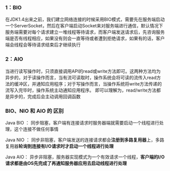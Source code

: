 ### 1：BIO

​    在JDK1.4出来之前，我们建立网络连接的时候采用BIO模式，需要先在服务端启动一个ServerSocket，然后在客户端启动Socket来对服务端进行通信，默认情况下服务端需要对每个请求建立一堆线程等待请求，而客户端发送请求后，先咨询服务端是否有线程相应，如果没有则会一直等待或者遭到拒绝请求，如果有的话，客户端会线程会等待请求结束后才继续执行

### 2：AIO

当进行读写操作时，只须直接调用API的read或write方法即可。这两种方法均为异步的，对于读操作而言，当有流可读取时，操作系统会将可读的流传入read方法的缓冲区，并通知应用程序；对于写操作而言，当操作系统将write方法传递的流写入完毕时，操作系统主动通知应用程序。  即可以理解为，read/write方法都是异步的，完成后会主动调用回调函数



### BIO、NIO 和 AIO 的 区别

Java BIO ： 同步阻塞，客户端有连接请求时服务器端就需要启动一个线程进行处理，这个连接不做任何事情

Java NIO ： 同步非阻塞，客户端发送的连接请求都会**注册到多路复用器**上，多路复用器**轮询到连接有I/O请求时才启动一个线程进行处理**

Java AIO： 异步非阻塞，服务器实现模式为一个有效请求一个线程，**客户端的I/O请求都是由OS先完成了再通知服务器应用去启动线程进行处理**

